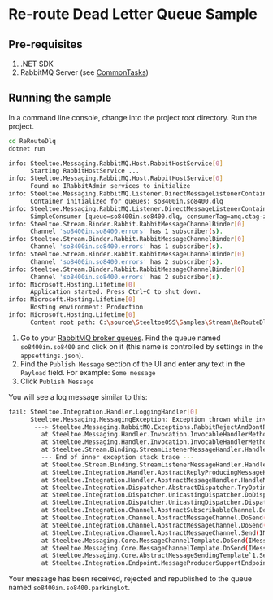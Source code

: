 ﻿# Re-route Dead Letter Queue Sample

## Pre-requisites

1. .NET SDK
1. RabbitMQ Server (see [CommonTasks](../../CommonTasks.md#rabbitmq))

## Running the sample

In a command line console, change into the project root directory. Run the project.

```bash
cd ReRouteDlq
dotnet run 

info: Steeltoe.Messaging.RabbitMQ.Host.RabbitHostService[0]
      Starting RabbitHostService ...
info: Steeltoe.Messaging.RabbitMQ.Host.RabbitHostService[0]
      Found no IRabbitAdmin services to initialize
info: Steeltoe.Messaging.RabbitMQ.Listener.DirectMessageListenerContainer[0]
      Container initialized for queues: so8400in.so8400.dlq
info: Steeltoe.Messaging.RabbitMQ.Listener.DirectMessageListenerContainer[0]
      SimpleConsumer [queue=so8400in.so8400.dlq, consumerTag=amq.ctag-zBA8M8xA4D-2nHS2pERTGg identity=54752321] started
info: Steeltoe.Stream.Binder.Rabbit.RabbitMessageChannelBinder[0]
      Channel 'so8400in.so8400.errors' has 1 subscriber(s).
info: Steeltoe.Stream.Binder.Rabbit.RabbitMessageChannelBinder[0]
      Channel 'so8400in.so8400.errors' has 1 subscriber(s).
info: Steeltoe.Stream.Binder.Rabbit.RabbitMessageChannelBinder[0]
      Channel 'so8400in.so8400.errors' has 2 subscriber(s).
info: Steeltoe.Stream.Binder.Rabbit.RabbitMessageChannelBinder[0]
      Channel 'so8400in.so8400.errors' has 2 subscriber(s).
info: Microsoft.Hosting.Lifetime[0]
      Application started. Press Ctrl+C to shut down.
info: Microsoft.Hosting.Lifetime[0]
      Hosting environment: Production
info: Microsoft.Hosting.Lifetime[0]
      Content root path: C:\source\SteeltoeOSS\Samples\Stream\ReRouteDlq
```

1. Go to your [RabbitMQ broker queues](http://localhost:15672/#/queues). Find the queue named `so8400in.so8400` and click on it (this name is controlled by settings in the `appsettings.json`).
1. Find the `Publish Message` section of the UI and enter any text in the `Payload` field. For example: `Some message`
1. Click `Publish Message`

You will see a log message similar to this:

```bash
fail: Steeltoe.Integration.Handler.LoggingHandler[0]
      Steeltoe.Messaging.MessagingException: Exception thrown while invoking ReRouteDlq#InitialMessage[1 args]
       ---> Steeltoe.Messaging.RabbitMQ.Exceptions.RabbitRejectAndDontRequeueException: failed
         at Steeltoe.Messaging.Handler.Invocation.InvocableHandlerMethod.DoInvoke(Object[] args)
         at Steeltoe.Messaging.Handler.Invocation.InvocableHandlerMethod.Invoke(IMessage requestMessage, Object[] args)
         at Steeltoe.Stream.Binding.StreamListenerMessageHandler.HandleRequestMessage(IMessage requestMessage)
         --- End of inner exception stack trace ---
         at Steeltoe.Stream.Binding.StreamListenerMessageHandler.HandleRequestMessage(IMessage requestMessage)
         at Steeltoe.Integration.Handler.AbstractReplyProducingMessageHandler.HandleMessageInternal(IMessage message)
         at Steeltoe.Integration.Handler.AbstractMessageHandler.HandleMessage(IMessage message)
         at Steeltoe.Integration.Dispatcher.AbstractDispatcher.TryOptimizedDispatch(IMessage message)
         at Steeltoe.Integration.Dispatcher.UnicastingDispatcher.DoDispatch(IMessage message, CancellationToken cancellationToken)
         at Steeltoe.Integration.Dispatcher.UnicastingDispatcher.Dispatch(IMessage message, CancellationToken cancellationToken)
         at Steeltoe.Integration.Channel.AbstractSubscribableChannel.DoSendInternal(IMessage message, CancellationToken cancellationToken)
         at Steeltoe.Integration.Channel.AbstractMessageChannel.DoSend(IMessage message, CancellationToken cancellationToken)
         at Steeltoe.Integration.Channel.AbstractMessageChannel.DoSend(IMessage message, Int32 timeout)
         at Steeltoe.Integration.Channel.AbstractMessageChannel.Send(IMessage message, Int32 timeout)
         at Steeltoe.Messaging.Core.MessageChannelTemplate.DoSend(IMessageChannel channel, IMessage message, Int32 timeout)
         at Steeltoe.Messaging.Core.MessageChannelTemplate.DoSend(IMessageChannel destination, IMessage message)
         at Steeltoe.Messaging.Core.AbstractMessageSendingTemplate`1.Send(D destination, IMessage message)
         at Steeltoe.Integration.Endpoint.MessageProducerSupportEndpoint.SendMessage(IMessage messageArg), failedMessage=Message`1 [payload=byte[12], headers=System.Collections.Generic.Dictionary`2[System.String,System.Object]]
```

Your message has been received, rejected and republished to the queue named `so8400in.so8400.parkingLot`.